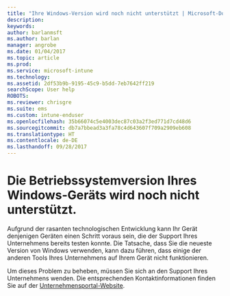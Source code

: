```yaml
---
title: "Ihre Windows-Version wird noch nicht unterstützt | Microsoft-Dokumentation"
description: 
keywords: 
author: barlanmsft
ms.author: barlan
manager: angrobe
ms.date: 01/04/2017
ms.topic: article
ms.prod: 
ms.service: microsoft-intune
ms.technology: 
ms.assetid: 2df53b9b-9195-45c9-b5dd-7eb7642ff219
searchScope: User help
ROBOTS: 
ms.reviewer: chrisgre
ms.suite: ems
ms.custom: intune-enduser
ms.openlocfilehash: 35b66074c5e4003dec87c03a2f3ed771d7cd48d6
ms.sourcegitcommit: db7a7bbead3a3fa78c4d643607f709a2909eb608
ms.translationtype: HT
ms.contentlocale: de-DE
ms.lasthandoff: 09/28/2017
---
```

# <a name="your-windows-devices-operating-system-version-isnt-yet-supported"></a>Die Betriebssystemversion Ihres Windows-Geräts wird noch nicht unterstützt.

Aufgrund der rasanten technologischen Entwicklung kann Ihr Gerät denjenigen Geräten einen Schritt voraus sein, die der Support Ihres Unternehmens bereits testen konnte. Die Tatsache, dass Sie die neueste Version von Windows verwenden, kann dazu führen, dass einige der anderen Tools Ihres Unternehmens auf Ihrem Gerät nicht funktionieren.

Um dieses Problem zu beheben, müssen Sie sich an den Support Ihres Unternehmens wenden. Die entsprechenden Kontaktinformationen finden Sie auf der [Unternehmensportal-Website](https://portal.manage.microsoft.com).
